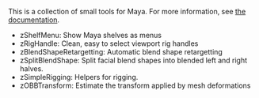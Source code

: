 This is a collection of small tools for Maya.  For more information, see [the documentation](https://zewt.github.io/zMayaTools/index.html).

- zShelfMenu: Show Maya shelves as menus
- zRigHandle: Clean, easy to select viewport rig handles
- zBlendShapeRetargetting: Automatic blend shape retargetting
- zSplitBlendShape: Split facial blend shapes into blended left and right halves.
- zSimpleRigging: Helpers for rigging.
- zOBBTransform: Estimate the transform applied by mesh deformations
